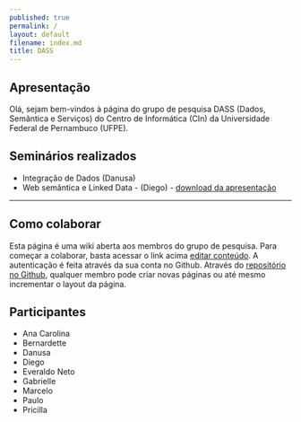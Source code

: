 ```yaml
---
published: true
permalink: /
layout: default
filename: index.md
title: DASS
---
```


##  Apresentação


  Olá, sejam bem-vindos à página do grupo de pesquisa DASS (Dados, Semântica e Serviços) do Centro de Informática (CIn) da Universidade Federal de Pernambuco (UFPE).


## Seminários realizados
* Integração de Dados (Danusa)
* Web semântica e Linked Data - (Diego) - [download da apresentação](/seminarios/02-linkeddata-dataintegration-and-semantic-web-diego.pptx)

----
## Como colaborar
Esta página é uma wiki aberta aos membros do grupo de pesquisa. Para começar a colaborar, basta acessar o link acima [editar conteúdo](https://github.com/dass-cin/dass-cin.github.io/blob/master/index.md). A autenticação é feita através da sua conta no Github. Através do [repositório no Github](https://github.com/dass-cin/dass-cin.github.io), qualquer membro pode criar novas páginas ou até mesmo incrementar o layout da página.


## Participantes
  * Ana Carolina
  * Bernardette
  * Danusa
  * Diego 
  * Everaldo Neto
  * Gabrielle
  * Marcelo
  * Paulo
  * Pricilla
  
